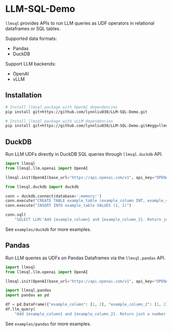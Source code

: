 # LLM-SQL-Demo

`llmsql` provides APIs to run LLM queries as UDF operators in relational dataframes or SQL tables.

Supported data formats:
- Pandas
- DuckDB

Support LLM backends:
- OpenAI
- vLLM

## Installation
```bash
# Install llmsql package with OpenAI dependencies
pip install git+https://github.com/lynnliu030/LLM-SQL-Demo.git

# Install llmsql package with vLLM dependencies
pip install git+https://github.com/lynnliu030/LLM-SQL-Demo.git#egg=llmsql[vllm]
``` 

## DuckDB
Run LLM UDFs directly in DuckDB SQL queries through `llmsql.duckdb` API.

```python
import llmsql
from llmsql.llm.openai import OpenAI

llmsql.init(OpenAI(base_url="https://api.openai.com/v1", api_key="OPENAI_API_KEY"))

from llmsql.duckdb import duckdb

conn = duckdb.connect(database=':memory:')
conn.execute("CREATE TABLE example_table (example_column INT, example_column_2 INT)")
conn.execute("INSERT INTO example_table VALUES (1, 1)")

conn.sql(
    "SELECT LLM('Add {example_column} and {example_column_2}. Return just a number with no additional text.', example_column, example_column_2) from example_table")
```

See `examples/duckdb` for more examples.

## Pandas
Run LLM queries as UDFs on Pandas Dataframes via the `llmsql.pandas` API.

```python
import llmsql
from llmsql.llm.openai import OpenAI

llmsql.init(OpenAI(base_url="https://api.openai.com/v1", api_key="OPENAI_API_KEY"))

import llmsql.pandas
import pandas as pd

df = pd.DataFrame({"example_column": [1, 2], "example_column_2": [1, 2]})
df.llm_query(
    "Add {example_column} and {example_column_2}. Return just a number with no additional text.")
```

See `examples/pandas` for more examples.